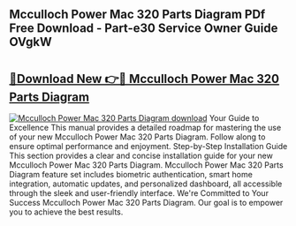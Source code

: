 ## Mcculloch Power Mac 320 Parts Diagram PDf Free Download - Part-e30 Service Owner Guide OVgkW

# <h2><a href="http://dfm82v8.blite.top/?on=Mcculloch+Power+Mac+320+Parts+Diagram">🔗Download New 👉🔴 Mcculloch Power Mac 320 Parts Diagram</a></h2>

[![Mcculloch Power Mac 320 Parts Diagram download](https://i.imgur.com/lujVjoI.png)](http://dfm82v8.blite.top/?on=Mcculloch+Power+Mac+320+Parts+Diagram)
Your Guide to Excellence This manual provides a detailed roadmap for mastering the use of your new Mcculloch Power Mac 320 Parts Diagram. Follow along to ensure optimal performance and enjoyment. Step-by-Step Installation Guide This section provides a clear and concise installation guide for your new Mcculloch Power Mac 320 Parts Diagram. Mcculloch Power Mac 320 Parts Diagram feature set includes biometric authentication, smart home integration, automatic updates, and personalized dashboard, all accessible through the sleek and user-friendly interface. We're Committed to Your Success Mcculloch Power Mac 320 Parts Diagram. Our goal is to empower you to achieve the best results.
